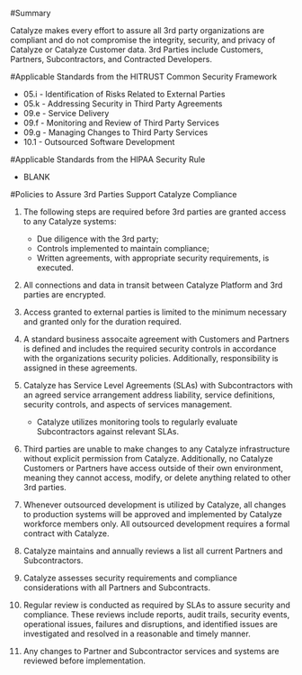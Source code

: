 #Summary

Catalyze makes every effort to assure all 3rd party organizations are compliant and do not compromise the integrity, security, and privacy of Catalyze or Catalyze Customer data. 3rd Parties include Customers, Partners, Subcontractors, and Contracted Developers.

#Applicable Standards from the HITRUST Common Security Framework

*  05.i - Identification of Risks Related to External Parties
*  05.k - Addressing Security in Third Party Agreements
*  09.e - Service Delivery
*  09.f - Monitoring and Review of Third Party Services
*  09.g - Managing Changes to Third Party Services
*  10.1 - Outsourced Software Development

#Applicable Standards from the HIPAA Security Rule

* BLANK

#Policies to Assure 3rd Parties Support Catalyze Compliance

1. The following steps are required before 3rd parties are granted access to any Catalyze systems:
	* Due diligence with the 3rd party;
	* Controls implemented to maintain compliance;
	* Written agreements, with appropriate security requirements, is executed.

2. All connections and data in transit between Catalyze Platform and 3rd parties are encrypted.

3. Access granted to external parties is limited to the minimum necessary and granted only for the duration required.

4. A standard business assocaite agreement with Customers and Partners is defined and includes the required security controls in accordance with the organizations security policies. Additionally, responsibility is assigned in these agreements.

5. Catalyze has Service Level Agreements (SLAs) with Subcontractors with an agreed service arrangement address liability, service definitions, security controls, and aspects of services management.
	* Catalyze utilizes monitoring tools to regularly evaluate Subcontractors against relevant SLAs.7. Third parties are unable to make changes to any Catalyze infrastructure without explicit permission from Catalyze. Additionally, no Catalyze Customers or Partners have access outside of their own environment, meaning they cannot access, modify, or delete anything related to other 3rd parties. 8. Whenever outsourced development is utilized by Catalyze, all changes to production systems will be approved and implemented by Catalyze workforce members only. All outsourced development requires a formal contract with Catalyze.9. Catalyze maintains and annually reviews a list all current Partners and Subcontractors.10. Catalyze assesses security requirements and compliance considerations with all Partners and Subcontracts.
 
11. Regular review is conducted as required by SLAs to assure security and compliance. These reviews include reports, audit trails, security events, operational issues, failures and disruptions, and identified issues are investigated and resolved in a reasonable and timely manner.13. Any changes to Partner and Subcontractor services and systems are reviewed before implementation.